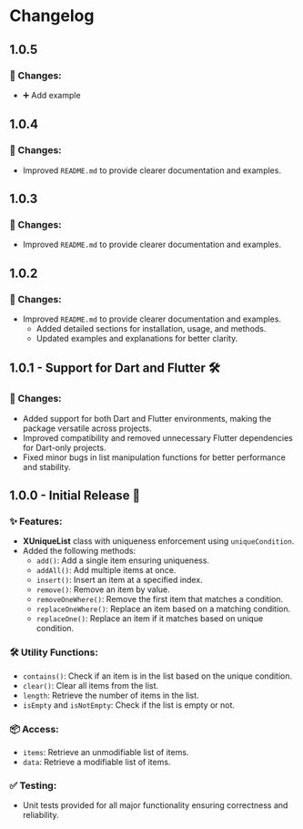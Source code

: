 # Changelog

## 1.0.5

### 🔄 Changes:

- ➕ Add example

## 1.0.4

### 🔄 Changes:

- Improved `README.md` to provide clearer documentation and examples.

## 1.0.3

### 🔄 Changes:

- Improved `README.md` to provide clearer documentation and examples.

## 1.0.2

### 🔄 Changes:

- Improved `README.md` to provide clearer documentation and examples.
    - Added detailed sections for installation, usage, and methods.
    - Updated examples and explanations for better clarity.

## 1.0.1 - Support for Dart and Flutter 🛠

### 🔄 Changes:

- Added support for both Dart and Flutter environments, making the package versatile across
  projects.
- Improved compatibility and removed unnecessary Flutter dependencies for Dart-only projects.
- Fixed minor bugs in list manipulation functions for better performance and stability.

## 1.0.0 - Initial Release 🎉

### ✨ Features:

- **XUniqueList** class with uniqueness enforcement using `uniqueCondition`.
- Added the following methods:
    - `add()`: Add a single item ensuring uniqueness.
    - `addAll()`: Add multiple items at once.
    - `insert()`: Insert an item at a specified index.
    - `remove()`: Remove an item by value.
    - `removeOneWhere()`: Remove the first item that matches a condition.
    - `replaceOneWhere()`: Replace an item based on a matching condition.
    - `replaceOne()`: Replace an item if it matches based on unique condition.

### 🛠 Utility Functions:

- `contains()`: Check if an item is in the list based on the unique condition.
- `clear()`: Clear all items from the list.
- `length`: Retrieve the number of items in the list.
- `isEmpty` and `isNotEmpty`: Check if the list is empty or not.

### 📦 Access:

- `items`: Retrieve an unmodifiable list of items.
- `data`: Retrieve a modifiable list of items.

### ✅ Testing:

- Unit tests provided for all major functionality ensuring correctness and reliability.
